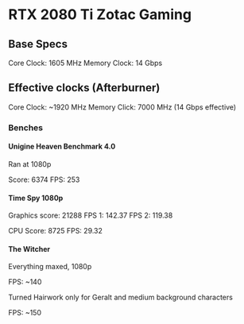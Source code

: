 # RTX 2080 Ti Zotac Gaming

## Base Specs

Core Clock: 1605 MHz
Memory Clock: 14 Gbps

## Effective clocks (Afterburner)

Core Clock: ~1920 MHz
Memory Click: 7000 MHz (14 Gbps effective)

### Benches

#### Unigine Heaven Benchmark 4.0

Ran at 1080p

Score: 6374
FPS: 253

#### Time Spy 1080p

Graphics score: 21288
FPS 1: 142.37
FPS 2: 119.38

CPU Score: 8725
FPS: 29.32

#### The Witcher

Everything maxed, 1080p

FPS: ~140

Turned Hairwork only for Geralt and medium background characters

FPS: ~150

